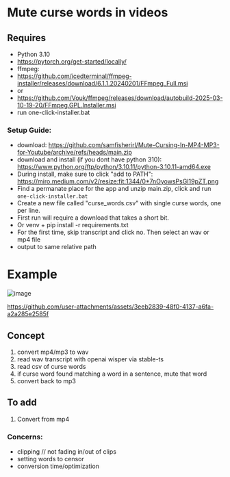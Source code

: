 # Mute curse words in videos
 
## Requires 

- Python 3.10
- https://pytorch.org/get-started/locally/
- ffmpeg:
-  https://github.com/icedterminal/ffmpeg-installer/releases/download/6.1.1.20240201/FFmpeg_Full.msi
-  or
-  https://github.com/Vouk/ffmpeg/releases/download/autobuild-2025-03-10-19-20/FFmpeg.GPL.Installer.msi
- run one-click-installer.bat

### Setup Guide: 

- download: https://github.com/samfisherirl/Mute-Cursing-In-MP4-MP3-for-Youtube/archive/refs/heads/main.zip
- download and install (if you dont have python 310): https://www.python.org/ftp/python/3.10.11/python-3.10.11-amd64.exe
- During install, make sure to click "add to PATH": https://miro.medium.com/v2/resize:fit:1344/0*7nOyowsPsGI19pZT.png
- Find a permanate place for the app and unzip main.zip, click and run `one-click-installer.bat`
- Create a new file called "curse_words.csv" with single curse words, one per line. 
- First run will require a download that takes a short bit.  
- Or venv + pip install -r requirements.txt
- For the first time, skip transcript and click no. Then select an wav or mp4 file
- output to same relative path

# Example 

![image](https://github.com/user-attachments/assets/3658e6f8-2b59-4373-97ea-bcbf44cf02d9)


https://github.com/user-attachments/assets/3eeb2839-48f0-4137-a6fa-a2a285e2585f



## Concept 

1) convert mp4/mp3 to wav
2) read wav transcript with openai wisper via stable-ts
3) read csv of curse words
4) if curse word found matching a word in a sentence, mute that word
5) convert back to mp3

## To add

1) Convert from mp4
   

### Concerns:

- clipping // not fading in/out of clips
- setting words to censor
- conversion time/optimization
